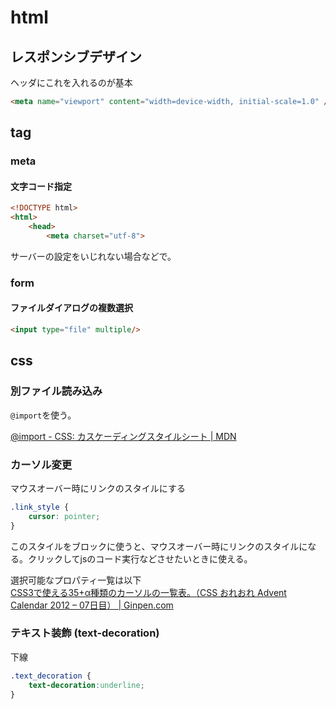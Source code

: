 # html

## レスポンシブデザイン

ヘッダにこれを入れるのが基本

```html
<meta name="viewport" content="width=device-width, initial-scale=1.0" />
```

## tag

### meta

#### 文字コード指定

```html
<!DOCTYPE html>
<html>
    <head>
        <meta charset="utf-8">
```

サーバーの設定をいじれない場合などで。

### form

#### ファイルダイアログの複数選択

```html
<input type="file" multiple/>
```

## css

### 別ファイル読み込み

`@import`を使う。

[@import - CSS: カスケーディングスタイルシート | MDN](https://developer.mozilla.org/ja/docs/Web/CSS/@import)

### カーソル変更

マウスオーバー時にリンクのスタイルにする

```css
.link_style {
    cursor: pointer;
}
```

このスタイルをブロックに使うと、マウスオーバー時にリンクのスタイルになる。クリックしてjsのコード実行などさせたいときに使える。

選択可能なプロパティ一覧は以下  
[CSS3で使える35+α種類のカーソルの一覧表。（CSS おれおれ Advent Calendar 2012 – 07日目） | Ginpen.com](https://ginpen.com/2012/12/08/css-cursors/)

### テキスト装飾 (text-decoration)

下線

```css
.text_decoration {
    text-decoration:underline;
}
```
